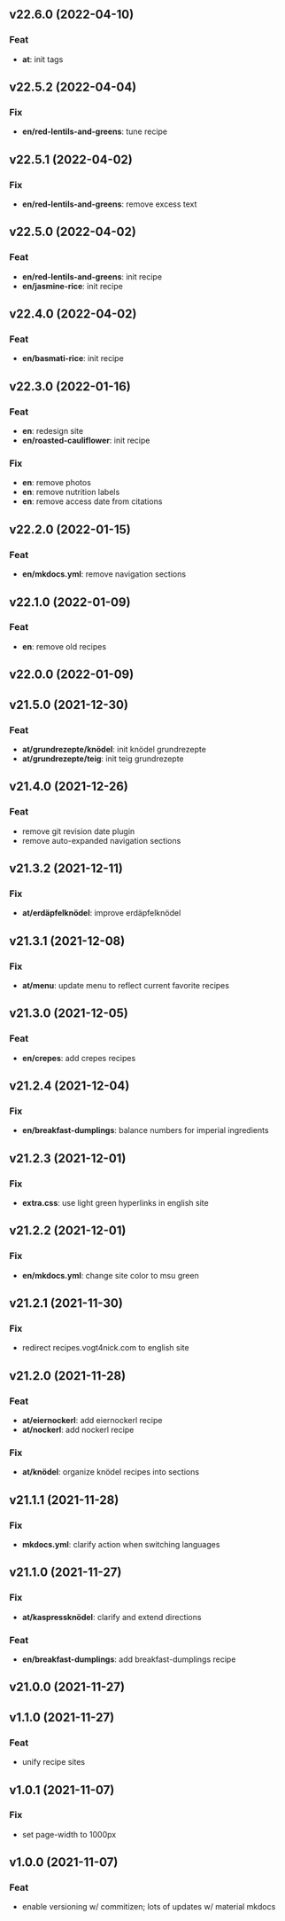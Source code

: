## v22.6.0 (2022-04-10)

### Feat

- **at**: init tags

## v22.5.2 (2022-04-04)

### Fix

- **en/red-lentils-and-greens**: tune recipe

## v22.5.1 (2022-04-02)

### Fix

- **en/red-lentils-and-greens**: remove excess text

## v22.5.0 (2022-04-02)

### Feat

- **en/red-lentils-and-greens**: init recipe
- **en/jasmine-rice**: init recipe

## v22.4.0 (2022-04-02)

### Feat

- **en/basmati-rice**: init recipe

## v22.3.0 (2022-01-16)

### Feat

- **en**: redesign site
- **en/roasted-cauliflower**: init recipe

### Fix

- **en**: remove photos
- **en**: remove nutrition labels
- **en**: remove access date from citations

## v22.2.0 (2022-01-15)

### Feat

- **en/mkdocs.yml**: remove navigation sections

## v22.1.0 (2022-01-09)

### Feat

- **en**: remove old recipes

## v22.0.0 (2022-01-09)

## v21.5.0 (2021-12-30)

### Feat

- **at/grundrezepte/knödel**: init knödel grundrezepte
- **at/grundrezepte/teig**: init teig grundrezepte

## v21.4.0 (2021-12-26)

### Feat

- remove git revision date plugin
- remove auto-expanded navigation sections

## v21.3.2 (2021-12-11)

### Fix

- **at/erdäpfelknödel**: improve erdäpfelknödel

## v21.3.1 (2021-12-08)

### Fix

- **at/menu**: update menu to reflect current favorite recipes

## v21.3.0 (2021-12-05)

### Feat

- **en/crepes**: add crepes recipes

## v21.2.4 (2021-12-04)

### Fix

- **en/breakfast-dumplings**: balance numbers for imperial ingredients

## v21.2.3 (2021-12-01)

### Fix

- **extra.css**: use light green hyperlinks in english site

## v21.2.2 (2021-12-01)

### Fix

- **en/mkdocs.yml**: change site color to msu green

## v21.2.1 (2021-11-30)

### Fix

- redirect recipes.vogt4nick.com to english site

## v21.2.0 (2021-11-28)

### Feat

- **at/eiernockerl**: add eiernockerl recipe
- **at/nockerl**: add nockerl recipe

### Fix

- **at/knödel**: organize knödel recipes into sections

## v21.1.1 (2021-11-28)

### Fix

- **mkdocs.yml**: clarify action when switching languages

## v21.1.0 (2021-11-27)

### Fix

- **at/kaspressknödel**: clarify and extend directions

### Feat

- **en/breakfast-dumplings**: add breakfast-dumplings recipe

## v21.0.0 (2021-11-27)

## v1.1.0 (2021-11-27)

### Feat

- unify recipe sites

## v1.0.1 (2021-11-07)

### Fix

- set page-width to 1000px

## v1.0.0 (2021-11-07)

### Feat

- enable versioning w/ commitizen; lots of updates w/ material mkdocs
